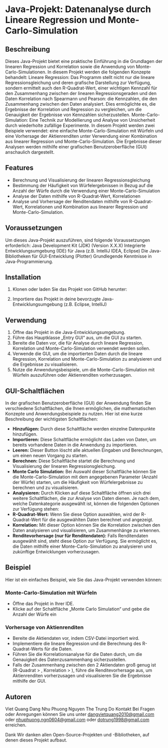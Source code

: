 # Java-Projekt: Datenanalyse durch Lineare Regression und Monte-Carlo-Simulation

## Beschreibung
Dieses Java-Projekt bietet eine praktische Einführung in die Grundlagen der linearen Regression und Korrelation sowie die Anwendung von Monte-Carlo-Simulationen. In diesem Projekt werden die folgenden Konzepte behandelt:
Lineare Regression: Das Programm stellt nicht nur die lineare Regressionsgleichung und deren grafische Darstellung zur Verfügung, sondern ermittelt auch den R-Quadrat-Wert, einer wichtigen Kennzahl für den Zusammenhang zwischen der linearen Regressionsgeraden und den Daten 
Korrelation nach Spearmann und Pearson: die Kennzahlen, die den Zusammenhang zwischen den Daten analysiert. Dies ermöglichte es, die Ergebnisse der Korrelation und Regression zu vergleichen, um die Genauigkeit der Ergebnisse von Kennzahlen sicherzustellen. 
Monte-Carlo-Simulation: Eine Technik zur Modellierung und Analyse von Unsicherheit durch wiederholte zufällige Experimente. In diesem Projekt werden zwei Beispiele verwendet: eine einfache Monte-Carlo-Simulation mit Würfeln und eine Vorhersage der Aktienrenditen unter Verwendung einer Kombination aus linearer Regression und Monte-Carlo-Simulation.
Die Ergebnisse dieser Analysen werden mithilfe einer grafischen Benutzeroberfläche (GUI) anschaulich dargestellt.

## Features
-	Berechnung und Visualisierung der linearen Regressionsgleichung
-	Bestimmung der Häufigkeit von Würfelergebnissen in Bezug auf die Anzahl der Würfe durch die Verwendung einer Monte-Carlo-Simulation
-	Analyse der Daten mithilfe von R-Quadrat-Wert, Korrelationen
-	Analyse und Vorhersage der Renditendaten mithilfe von R-Quadrat-Wert, Korrelationen und Kombination aus linearer Regression und Monte-Carlo-Simulation.

## Voraussetzungen
Um dieses Java-Projekt auszuführen, sind folgende Voraussetzungen erforderlich:
Java Development Kit (JDK) (Version X.X.X)
Integrierte Entwicklungsumgebung (IDE) für Java (z.B. IntelliJ IDEA, Eclipse)
Die Java-Bibliotheken für GUI-Entwicklung (Plotter)
Grundlegende Kenntnisse in Java-Programmierung.

## Installation
1.	Klonen oder laden Sie das Projekt von GitHub herunter:

2.	Importiere das Projekt in deine bevorzugte Java-Entwicklungsumgebung (z.B. Eclipse, IntelliJ)

## Verwendung
1.	Öffne das Projekt in die Java-Entwicklungsumgebung.
2.	Führe das Hauptklasse „Entry GUI“ aus, um die GUI zu starten.
3.	Bereite die Daten vor, die für Analyse durch lineare Regression, Korrelation und Monte-Carlo-Simulation verwendet werden sollen.
4.	Verwende die GUI, um die importierten Daten durch die lineare Regression, Korrelation und Monte-Carlo-Simulation zu analysieren und die Ergebnisse zu visualisieren.
5.	Nutze die Anwendungsbeispiele, um die Monte-Carlo-Simulation mit Würfeln auszuführen oder Aktienrenditen vorherzusagen.

## GUI-Schaltflächen
In der grafischen Benutzeroberfläche (GUI) der Anwendung finden Sie verschiedene Schaltflächen, die Ihnen ermöglichen, die mathematischen Konzepte und Anwendungsbeispiele zu nutzen. Hier ist eine kurze Beschreibung der wichtigsten Schaltflächen:
-	**Hinzufügen:**  Durch diese Schaltfläche werden einzelne Datenpunkte hinzufügen.
-	**Importieren:** Diese Schaltfläche ermöglicht das Laden von Daten, um bereits vorhandene Daten in die Anwendung zu importieren.
-	**Leeren:** Dieser Button löscht alle aktuellen Eingaben und Berechnungen, um einen neuen Vorgang zu starten.
-	**Berechnen:** Diese Schaltfläche startet die Berechnung und Visualisierung der linearen Regressionsgleichung. 
-	**Monte Carlo Simulation:** Bei Auswahl dieser Schaltfläche können Sie die Monte-Carlo-Simulation mit dem angegebenen Parameter (Anzahl der Würfe) starten, um die Häufigkeit von Würfelergebnisse zu berechnen und zu visualisieren.
-	**Analysieren:** Durch Klicken auf diese Schaltfläche öffnen sich drei weitere Schaltflächen, die zur Analyse von Daten dienen. Je nach dem, welche Datenkategorie ausgewählt ist, können die folgenden Optionen zur Verfügung stehen:
-	**R-Quadrat-Wert:** Wenn Sie diese Option auswählen, wird der R-Quadrat-Wert für die ausgewählten Daten berechnet und angezeigt.
-	**Korrelation:** Mit dieser Option können Sie die Korrelation zwischen den Daten analysieren und visualisieren, um Zusammenhänge zu erkennen.
-	**Renditevorhersage (nur für Renditendaten):** Falls Renditendaten ausgewählt sind, steht diese Option zur Verfügung. Sie ermöglicht es, die Daten mithilfe einer Monte-Carlo-Simulation zu analysieren und zukünftige Entwicklungen vorherzusagen.

## Beispiel
Hier ist ein einfaches Beispiel, wie Sie das Java-Projekt verwenden können:
### Monte-Carlo-Simulation mit Würfeln
-	Öffne das Projekt in Ihrer IDE.
-	Klicke auf der Schaltfläche „Monte Carlo Simulation“ und gebe die Anzahl der Würfe ein
### Vorhersage von Aktienrenditen
-	Bereite die Aktiendaten vor, indem CSV-Datei importiert wird.
-	Implementiere die lineare Regression und die Berechnung des R-Quadrat-Werts für die Daten.
-	Führen Sie die Korrelationsanalyse für die Daten durch, um die Genauigkeit des Datenzusammenhang sicherzustellen.
-	Falls der Zusammenhang zwischen den 2 Aktiendaten groß genug ist (R-Quadrat > , Korrelation > ), führe die Renditevorhersage aus, um Aktienrenditen vorherzusagen und visualisieren Sie die Ergebnisse mithilfe der GUI.
  
## Autoren
Viet Quang Dang
Nhu Phuong Nguyen
The Trung Do
Kontakt
Bei Fragen oder Anregungen können Sie uns unter dangvietquang2010@gmail.com oder nhuphuong.ngn0604@gmail.com oder dotrung1998@gmail.com erreichen.

Dank
Wir danken allen Open-Source-Projekten und -Bibliotheken, auf denen dieses Projekt aufbaut.
